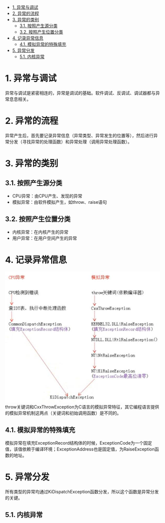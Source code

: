 <!-- TOC -->

- [1. 异常与调试](#1-异常与调试)
- [2. 异常的流程](#2-异常的流程)
- [3. 异常的类别](#3-异常的类别)
    - [3.1. 按照产生源分类](#31-按照产生源分类)
    - [3.2. 按照产生位置分类](#32-按照产生位置分类)
- [4. 记录异常信息](#4-记录异常信息)
    - [4.1. 模拟异常的特殊填充](#41-模拟异常的特殊填充)
- [5. 异常分发](#5-异常分发)
    - [5.1. 内核异常](#51-内核异常)

<!-- /TOC -->
# 1. 异常与调试
异常与调试是紧密相连的，异常是调试的基础。软件调试、反调试、调试器都与异常息息相关。
# 2. 异常的流程
异常产生后，首先要记录异常信息（异常类型、异常发生的位置等），然后进行异常分发（寻找异常的处理函数）和异常处理（调用异常处理函数）。
# 3. 异常的类别
## 3.1. 按照产生源分类
* CPU异常：由CPU产生、发现的异常
* 模拟异常：由软件模拟产生，如throw、raise语句
## 3.2. 按照产生位置分类
* 内核异常：在内核产生的异常
* 用户异常：在用户空间产生的异常
# 4. 记录异常信息
![NoteProcess](../photo/操作系统_Windows的异常处理机制_NoteProcess.jpg)
throw关键词和CxxThrowException为C语言的模拟异常特征，其它编程语言提供的模拟异常机制这两点（关键词和初始调用函数）是不同的。
## 4.1. 模拟异常的特殊填充
模拟异常在填充ExceptionRecord结构体的时候，ExceptionCode为一个固定值，该值依赖于编译环境；ExceptionAddress也是固定值，为RaiseException函数的地址。
# 5. 异常分发
所有类型的异常均通过KiDispatchException函数分发，所以这个函数是异常分发的关键。
## 5.1. 内核异常
